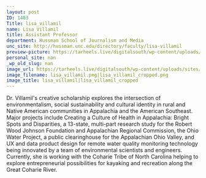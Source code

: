 ```yaml
---
layout: post
ID: 1403
Title: lisa_villamil
name: Lisa Villamil
title: Assistant Professor
department: Hussman School of Journalism and Media
unc_site: http://hussman.unc.edu/directory/faculty/lisa-villamil
preview-picture: https://tarheels.live/digitalsouth/wp-content/uploads/sites/2464/2021/11/lisa_villamil_cropped.png
personal_site: nan
_wp_old_slug: nan
image_url: https://tarheels.live/digitalsouth/wp-content/uploads/sites/2464/2021/11/lisa_villamil.png|https://tarheels.live/digitalsouth/wp-content/uploads/sites/2464/2021/11/lisa_villamil_cropped.png
image_filename: lisa_villamil.png|lisa_villamil_cropped.png
image_title: lisa_villamil|lisa_villamil_cropped
---
```

Dr. Villamil's creative scholarship explores the intersection of environmentalism, social sustainability and cultural identity in rural and Native American communities in Appalachia and the American Southeast. Major projects include Creating a Culture of Health in Appalachia: Bright Spots and Disparities, a 13-state, multi-part research study for the Robert Wood Johnson Foundation and Appalachian Regional Commission, the Ohio Water Project, a public clearinghouse for the Appalachian Ohio Valley, and UX and data product design for remote water quality monitoring technology being innovated by a team of environmental scientists and engineers. Currently, she is working with the Coharie Tribe of North Carolina helping to explore entrepreneurial possibilities for kayaking and recreation along the Great Coharie River.